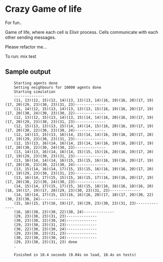 # Crazy Game of life

For fun..

Game of life, where each cell is Elixir process. Cells communicate with each other sending messages. 

Please refactor me...

To run: mix test

## Sample output

		Starting agents done
		Setting neighbours for 10000 agents done
		Starting simulation
		--------------
		(11, 13)(12, 15)(12, 14)(13, 13)(13, 14)(16, 19)(16, 20)(17, 19)(17, 20)(29, 23)(30, 23)(31, 23)--------------
		(11, 14)(12, 15)(13, 14)(13, 13)(13, 15)(16, 19)(16, 20)(17, 19)(17, 20)(30, 24)(30, 23)(30, 22)--------------
		(12, 13)(12, 15)(13, 14)(13, 15)(14, 14)(16, 20)(16, 19)(17, 19)(17, 20)(29, 23)(30, 23)(31, 23)--------------
		(12, 15)(13, 13)(13, 15)(14, 14)(14, 15)(16, 20)(16, 19)(17, 19)(17, 20)(30, 22)(30, 23)(30, 24)--------------
		(12, 14)(13, 15)(13, 16)(14, 15)(14, 14)(16, 19)(16, 20)(17, 20)(17, 19)(29, 23)(30, 23)(31, 23)--------------
		(12, 15)(13, 16)(14, 16)(14, 15)(14, 14)(16, 19)(16, 20)(17, 19)(17, 20)(30, 22)(30, 24)(30, 23)--------------
		(13, 14)(13, 16)(14, 16)(14, 15)(15, 15)(16, 20)(16, 19)(17, 20)(17, 19)(29, 23)(30, 23)(31, 23)--------------
		(13, 16)(14, 14)(14, 16)(15, 15)(15, 16)(16, 19)(16, 20)(17, 19)(17, 20)(30, 23)(30, 22)(30, 24)--------------
		(13, 15)(14, 16)(14, 17)(15, 15)(15, 16)(16, 19)(16, 20)(17, 20)(17, 19)(29, 23)(30, 23)(31, 23)--------------
		(13, 16)(14, 17)(15, 15)(15, 16)(15, 17)(16, 19)(16, 20)(17, 19)(17, 20)(30, 22)(30, 24)(30, 23)--------------
		(14, 15)(14, 17)(15, 17)(15, 16)(15, 18)(16, 16)(16, 18)(16, 20)(16, 19)(17, 19)(17, 20)(29, 23)(30, 23)(31, 23)--------------
		(14, 18)(14, 17)(15, 15)(16, 16)(16, 20)(17, 18)(17, 20)(30, 22)(30, 23)(30, 24)--------------
		(15, 16)(15, 17)(16, 19)(17, 19)(29, 23)(30, 23)(31, 23)--------------
		(16, 18)(30, 23)(30, 22)(30, 24)--------------
		(29, 23)(30, 23)(31, 23)--------------
		(30, 23)(30, 22)(30, 24)--------------
		(29, 23)(30, 23)(31, 23)--------------
		(30, 22)(30, 23)(30, 24)--------------
		(29, 23)(30, 23)(31, 23)--------------
		(30, 22)(30, 23)(30, 24)--------------
		(29, 23)(30, 23)(31, 23) done
		.

		Finished in 10.4 seconds (0.04s on load, 10.4s on tests)